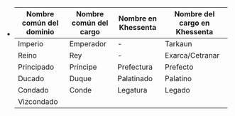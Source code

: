 - | Nombre común del dominio | Nombre común del cargo | Nombre en Khessenta | Nombre del cargo en Khessenta |
  | -----  | ----- | ----- | ----- |
  | Imperio | Emperador | - | Tarkaun |
  | Reino | Rey | - | Exarca/Cetranar |
  | Principado | Príncipe | Prefectura | Prefecto |
  | Ducado | Duque | Palatinado | Palatino |
  | Condado | Conde | Legatura | Legado |
  | Vizcondado |